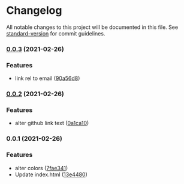 # Changelog

All notable changes to this project will be documented in this file. See [standard-version](https://github.com/conventional-changelog/standard-version) for commit guidelines.

### [0.0.3](https://github.com/Terkwood/terkwood.github.io/compare/v0.0.2...v0.0.3) (2021-02-26)


### Features

* link rel to email ([90a56d8](https://github.com/Terkwood/terkwood.github.io/commit/90a56d887ceac4457f963cbe79380f51fe064e69))

### [0.0.2](https://github.com/Terkwood/terkwood.github.io/compare/v0.0.1...v0.0.2) (2021-02-26)


### Features

* alter github link text ([0a1ca10](https://github.com/Terkwood/terkwood.github.io/commit/0a1ca10bec3a3abb6ec8973e6ae1030d879a3e82))

### 0.0.1 (2021-02-26)


### Features

* alter colors ([7fae341](https://github.com/Terkwood/terkwood.github.io/commit/7fae341d4c8ef0bcf6ff5b20f578fa014bae27c7))
* Update index.html ([13e4480](https://github.com/Terkwood/terkwood.github.io/commit/13e4480cd9a15621cdde31d96b9756f60bd517ce))
